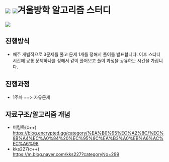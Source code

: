 # <img src="https://img.shields.io/badge/Python-3766AB?style=flat-square&logo=Python&logoColor=white"/> <img src="https://img.shields.io/badge/C++-00599C?style=flat-square&logo=C%2B%2B&logoColor=white"/>겨울방학 알고리즘 스터디
<img src="https://img.shields.io/badge/Js-F7DF1EC?style=flat-square&logo=Js&logoColor=white"/>

## 진행방식
  - 매주 개별적으로 3문제를 풀고 문제 1개를 정해서 풀이를 발표합니다. 이후 스터디 시간에 공통 문제하나를 정해서 같이 풀어보고 풀이 과정을 공유하는 시간을 가집니다.
  
## 진행과정
  - 1주차 ==> 자유문제
  
## 자료구조/알고리즘 개념
- 버킹독(c++)<br> https://blog.encrypted.gg/category/%EA%B0%95%EC%A2%8C/%EC%8B%A4%EC%A0%84%20%EC%95%8C%EA%B3%A0%EB%A6%AC%EC%A6%98
- kks227(c++)<br> https://m.blog.naver.com/kks227?categoryNo=299

